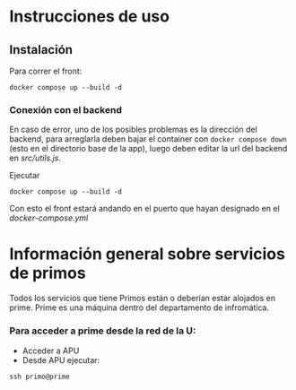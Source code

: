 # Instrucciones de uso

## Instalación
Para correr el front:
```
docker compose up --build -d
```

### Conexión con el backend
En caso de error, uno de los posibles problemas es la dirección del backend, para arreglarla deben bajar el container con `docker compose down` (esto en el directorio base de la app), luego deben editar la url del backend en *src/utils.js*.

Ejecutar
```
docker compose up --build -d
```

Con esto el front estará andando en el puerto que hayan designado en el *docker-compose.yml*


# Información general sobre servicios de primos

Todos los servicios que tiene Primos están o deberían estar alojados en prime.
Prime es una máquina dentro del departamento de infromática.

### Para acceder a prime desde la red de la U:
- Acceder a APU
- Desde APU ejecutar:
```
ssh primo@prime
```